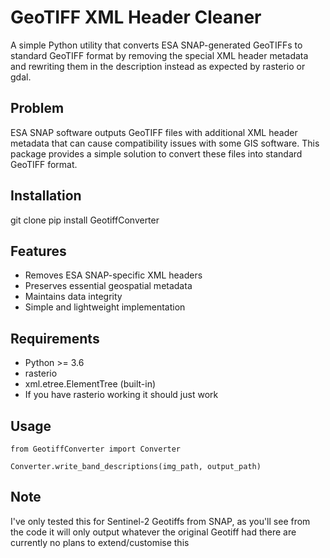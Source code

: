# GeoTIFF XML Header Cleaner

A simple Python utility that converts ESA SNAP-generated GeoTIFFs to standard GeoTIFF format by removing the special XML header metadata and rewriting them in the description instead as expected by rasterio or gdal.

## Problem
ESA SNAP software outputs GeoTIFF files with additional XML header metadata that can cause compatibility issues with some GIS software. This package provides a simple solution to convert these files into standard GeoTIFF format.

## Installation
 git clone 
 pip install GeotiffConverter 



## Features
- Removes ESA SNAP-specific XML headers
- Preserves essential geospatial metadata
- Maintains data integrity
- Simple and lightweight implementation

## Requirements
- Python >= 3.6
- rasterio
- xml.etree.ElementTree (built-in)
- If you have rasterio working it should just work

## Usage 
```
from GeotiffConverter import Converter

Converter.write_band_descriptions(img_path, output_path)
```
## Note

I've only tested this for Sentinel-2 Geotiffs from SNAP, as you'll see from the code it will only output whatever the original Geotiff had there are currently no plans to extend/customise this
